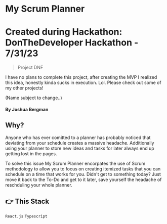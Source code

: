 # My Scrum Planner


# Created during Hackathon: DonTheDeveloper Hackathon - 7/31/23
> Project DNF

I have no plans to complete this project, after creating the MVP I realized this idea, honestly kinda sucks in execution. Lol. Please check out some of my other projects!

(Name subject to change..)

#### By Joshua Bergman

## Why?

Anyone who has ever comitted to a planner has probably noticed that deviating from your schedule creates a massive headache. Additionally using your planner to store new ideas and tasks for later always end up getting lost in the pages.

To solve this issue My Scrum Planner encorpates the use of Scrum methodology to allow you to focus on creating itemized tasks that you can schedule on a time that works for you. Didn't get to something today? Just move it back to the To-Do and get to it later, save yourself the headache of reschduling your whole planner.

## 👉 This Stack

`React.js` `Typescript`

